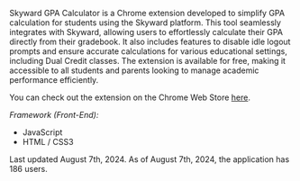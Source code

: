 Skyward GPA Calculator is a Chrome extension developed to simplify GPA calculation for students using the Skyward platform. This tool seamlessly integrates with Skyward, allowing users to effortlessly calculate their GPA directly from their gradebook. It also includes features to disable idle logout prompts and ensure accurate calculations for various educational settings, including Dual Credit classes. The extension is available for free, making it accessible to all students and parents looking to manage academic performance efficiently.

You can check out the extension on the Chrome Web Store [here](https://chromewebstore.google.com/detail/skyward-gpa-calculator/dgmefhhahblekkhihnicmofehnnjcihm).

_Framework (Front-End):_

- JavaScript
- HTML / CSS3

Last updated August 7th, 2024. As of August 7th, 2024, the application has 186 users.
